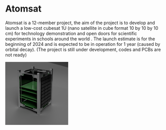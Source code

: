 # Atomsat
Atomsat is a 12-member project, the aim of the project is to develop and launch a low-cost cubesat 1U (nano satellite in cube format 10 by 10 by 10 cm) for technology demonstration and open doors for scientific experiments in schools around the world . The launch estimate is for the beginning of 2024 and is expected to be in operation for 1 year (caused by orbital decay).
(The project is still under development, codes and PCBs are not ready)

<img src="image/cubesatv2_2022-Dec-11_02-06-24PM-000_CustomizedView26116961433_png.png" width="200" height="200">
